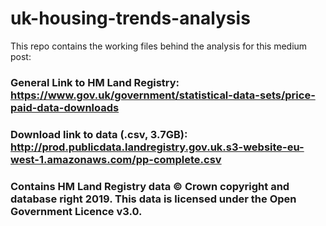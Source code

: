 # uk-housing-trends-analysis
This repo contains the working files behind the analysis for this medium post: 

### General Link to HM Land Registry: https://www.gov.uk/government/statistical-data-sets/price-paid-data-downloads
### Download link to data (.csv, 3.7GB): http://prod.publicdata.landregistry.gov.uk.s3-website-eu-west-1.amazonaws.com/pp-complete.csv

### Contains HM Land Registry data © Crown copyright and database right 2019. This data is licensed under the Open Government Licence v3.0.

